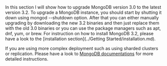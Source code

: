 In this section I will show how to upgrade MongoDB version 3.0 to the latest version 3.2.  To upgrade a MongoDB instance, you should start by shutting it down using mongod --shutdown option. After that you can either manually upgrading by downloading the new 3.2 binaries and then just replace them with the old 3.0 binaries or you can use the package managers such as apt, dnf, yum, or brew. For instruction on how to install MongoDB 3.2, please have  a look to the [installation section](../Getting Started/installation.md). 

If you are using more complex deployment such as using sharded clusters or replication. Please have a look to [MongoDB documentations](https://docs.mongodb.org/manual/release-notes/3.2-upgrade/) for more detailed instructions.